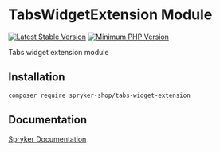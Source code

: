 # TabsWidgetExtension Module
[![Latest Stable Version](https://poser.pugx.org/spryker-shop/tabs-widget-extension/v/stable.svg)](https://packagist.org/packages/spryker-shop/tabs-widget-extension)
[![Minimum PHP Version](https://img.shields.io/badge/php-%3E%3D%208.1-8892BF.svg)](https://php.net/)

Tabs widget extension module

## Installation

```
composer require spryker-shop/tabs-widget-extension
```

## Documentation

[Spryker Documentation](https://docs.spryker.com)
